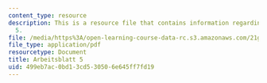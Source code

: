 ```yaml
---
content_type: resource
description: This is a resource file that contains information regarding arbeitsblatt
  5.
file: /media/https%3A/open-learning-course-data-rc.s3.amazonaws.com/21g-405-germany-today-intensive-study-of-german-language-and-culture-january-iap-2011/499eb7ac0bd13cd530506e645ff7fd19_MIT21G_405IAP11_arbeit05.pdf
file_type: application/pdf
resourcetype: Document
title: Arbeitsblatt 5
uid: 499eb7ac-0bd1-3cd5-3050-6e645ff7fd19
---
```


